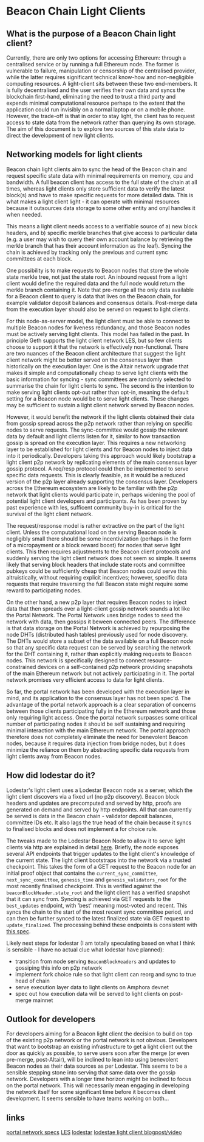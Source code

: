 # Beacon Chain Light Clients

## What is the purpose of a Beacon Chain light client?

Currently, there are only two options for accessing Ethereum: through a centralised service or by running a full Ethereum node. The former is vulnerable to failure, manipulation or censorship of the centralised provider, while the latter requires significant technical know-how and non-negligible computing resources. A light-client sits between these two end-members. It is fully decentralised and the user verifies their own data and syncs the blockchain first-hand, eliminating the need to trust a third party and expends minimal computational resource perhaps to the extent that the application could run invisibly on a normal laptop or on a mobile phone. However, the trade-off is that in order to stay light, the client has to request access to state data from the network rather than querying its own storage. The aim of this document is to explore two sources of this state data to direct the development of new light clients.

## Networking models for light clients

Beacon chain light clients aim to sync the head of the Beacon chain and request specific state data with minimal requirements on memory, cpu and bandwidth. A full beacon client has access to the full state of the chain at all times, whereas light clients only store sufficient data to verify the latest block(s) and have to make specific requests for more detailed data. This is what makes a light client light - it can operate with minimal resources because it outsources data storage to some other entity and onyl handles it when needed.

This means a light client needs access to a verifiable source of a) new block headers, and b) specific merkle branches that give access to particular data (e.g. a user may wish to query their own account balance by retrieving the merkle branch that has their account information as the leaf). Syncing the chain is achieved by tracking only the previous and current sync committees at each block.

One possibility is to make requests to Beacon nodes that store the whole state merkle tree, not just the state root. An inbound request from a light client would define the required data and the full node would return the merkle branch containing it. Note that pre-merge all the only data available for a Beacon client to query is data that lives on the Beacon chain, for example validator deposit balances and consensus details. Post-merge data from the execution layer should also be served on request to light clients.

For this node-as-server model, the light client must be able to connect to multiple Beacon nodes for liveness redundancy, and those Beacon nodes must be actively serving light clients. This model has failed in the past. In principle Geth supports the light client network LES, but so few clients choose to support it that the network is effectively non-functional. There are two nuances of the Beacon client architecture that suggest the light client network might be better served on the consensus layer than historically on the execution layer. One is the Altair network upgrade that makes it simple and computationally cheap to serve light clients with the basic information for syncing - sync committees are randomly selected to summarise the chain for light clients to sync. The second is the intention to make serving light clients opt-out rather than opt-in, meaning the default setting for a Beacon node would be to serve light clients. These changes may be sufficient to sustain a light client network served by Beacon nodes. 

However, it would benefit the network if the light clients obtained their data from gossip spread across the p2p network rather than relying on specific nodes to serve requests. The sync-committee would gossip the relevant data by default and light clients listen for it, similar to how transaction gossip is spread on the execution layer. This requires a new networking layer to be established for light clients and for Beacon nodes to inject data into it periodically. Developers taking this approach would likely bootstrap a light client p2p network by replicating elements of the main consensus layer gossip protocol. A req/resp protocol could then be implemented to serve specific data requests. This is clearly feasible, as it would be a reduced version of the p2p layer already supporting the consensus layer. Developers across the Ethereum ecosystem are likely to be familiar with the p2p network that light clients would participate in, perhaps widening the pool of potential light client developers and participants. As has been proven by past experience with les, sufficent community buy-in is critical for the survival of the light client network.

The request/response model is rather extractive on the part of the light client. Unless the computational load on the serving Beacon node is negligibly small there should be some incentivization (perhaps in the form of a micropayment or a block reward boost) for nodes that serve light clients. This then requires adjustments to the Beacon client protocols and suddenly serving the light client network does not seem so simple. It seems likely that serving block headers that include state roots and committee pubkeys could be sufficiently cheap that Beacon nodes could serve this altruistically, without requiring explicit incentives; however, specific data requests that require traversing the full Beacon state might require some reward to participating nodes. 

On the other hand, a new p2p layer that requires Beacon nodes to inject data that then spreads over a light-client gossip network sounds a lot like the Portal Network. The Portal Network uses bridge nodes to seed the network with data, then gossips it beween connected peers. The difference is that data storage on the Portal Network is achieved by repurposing the node DHTs (distributed hash tables) previously used for node discovery. The DHTs would store a subset of the data available on a full Beacon node so that any specific data request can be served by searching the network for the DHT containing it, rather than explicitly making requests to Beacon nodes. This network is specifically designed to connect resource-constrained devices on a self-contained p2p network providing snapshots of the main Ethereum network but not actively participating in it. The portal network promises very efficient access to data for light clients.

So far, the portal network has been developed with the execution layer in mind, and its application to the consensus layer has not been spec'd. The advantage of the portal network approach is a clear separation of concerns between those clients participating fully in the Ethereum network and those only requiring light access. Once the portal network surpasses some critical number of participating nodes it should be self sustaining and requiring minimal interaction with the main Ethereum network. The portal approach therefore does not completely eliminate the need for benevolent Beacon nodes, because it requires data injection from bridge nodes, but it does minimize the reliance on them by abstracting specific data requests from light clients away from Beacon nodes. 


## How did lodestar do it?

Lodestar's light client uses a Lodestar Beacon node as a server, which the light client discovers via a fixed url (no p2p discovery). Beacon block headers and updates are precomputed and served by http, proofs are generated on demand and served by http endpoints. All that can currently be served is data in the Beacon chain - validator deposit balances, committee IDs etc. It also lags the true head of the chain because it syncs to finalised blocks and does not implement a for choice rule.

The tweaks made to the Lodestar Beacon Node to allow it to serve light clients via http are explained in detail [here](https://hackmd.io/hsCz1G3BTyiwwJtjT4pe2Q?view#Producing-LightClientUpdates). Briefly, the node exposes several API endpoints that trigger updates to the light client's knowledge of the current state. The light client bootstraps into the network via a trusted checkpoint. This takes the form of a GET request to the Beacon node for an initial proof object that contains the `current_sync_committee`, `next_sync_committee`, `genesis_time` and `genesis_validators_root` for the most recently finalised checkpoint. This is verified against the `beaconBlockHeader.state_root` and the light client has a verified snapshot that it can sync from. Syncing is achieved via GET requests to the `best_updates` endpoint, with 'best' meaning most-voted and recent. This syncs the chain to the start of the most recent sync committee period, and can then be further synced to the latest finalized state via GET request to `update_finalized`. The processing behind these endpoints is consistent with [this spec](https://github.com/ethereum/consensus-specs/blob/dev/specs/altair/sync-protocol.md).

Likely next steps for lodestar 
(I am totally speculating based on what I think is sensible - I have no actual clue what lodestar have planned):

- transition from node serving `BeaconBlockHeaders` and updates to gossiping this info on p2p network
- implement fork choice rule so that light client can reorg and sync to true head of chain
- serve execution layer data to light clients on Amphora devnet
- spec out how execution data will be served to light clients on post-merge mainnet


## Outlook for developers

For developers aiming for a Beacon light client the decision to build on top of the existing p2p network or the portal network is not obvious. Developers that want to bootstrap an existing infrastructure to get a light client out the door as quickly as possible, to serve users soon after the merge (or even pre-merge, post-Altair), will be inclined to lean into using benevolent Beacon nodes as their data sources as per Lodestar. This seems to be a sensible stepping stone into serving that same data over the gossip network. Developers with a longer time horizon might be inclined to focus on the portal network. This will necessarily mean engaging in developing the network itself for some significant time before it becomes client development. It seems sensible to have teams working on both...


## links

[portal network specs](https://github.com/ethereum/portal-network-specs)
[LES](https://github.com/ethereum/devp2p/blob/master/caps/les.md)
[lodestar](https://github.com/ChainSafe/lodestar)
[lodestae light client blogpost/video](https://medium.com/chainsafe-systems/a-lodestar-for-ethereum-consensus-1-c2ad6a7b46d9)
